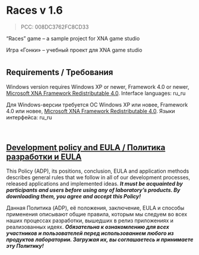 ﻿# Races v 1.6
> PCC: 008DC3762FC8CD33


“Races” game – a sample project for XNA game studio

Игра «Гонки» – учебный проект для XNA game studio

#

## Requirements / Требования

Windows version requires Windows XP or newer, Framework 4.0 or newer,
[Microsoft XNA Framework Redistributable 4.0](https://www.microsoft.com/en-us/download/details.aspx?id=20914).
Interface languages: ru_ru

Для Windows-версии требуется ОС Windows XP или новее, Framework 4.0 или новее,
[Microsoft XNA Framework Redistributable 4.0](https://www.microsoft.com/en-us/download/details.aspx?id=20914).
Языки интерфейса: ru_ru

&nbsp;



## [Development policy and EULA / Политика разработки и EULA](https://github.com/adslbarxatov/adp)

This Policy (ADP), its positions, conclusion, EULA and application methods
describes general rules that we follow in all of our development processes, released applications and implemented ideas.
***It must be acquainted by participants and users before using any of laboratory’s products.
By downloading them, you agree and accept this Policy!***

Данная Политика (ADP), её положения, заключение, EULA и способы применения
описывают общие правила, которым мы следуем во всех наших процессах разработки, вышедших в релиз приложениях
и реализованных идеях.
***Обязательна к ознакомлению для всех участников и пользователей перед использованием любого из продуктов лаборатории.
Загружая их, вы соглашаетесь и принимаете эту Политику!***
